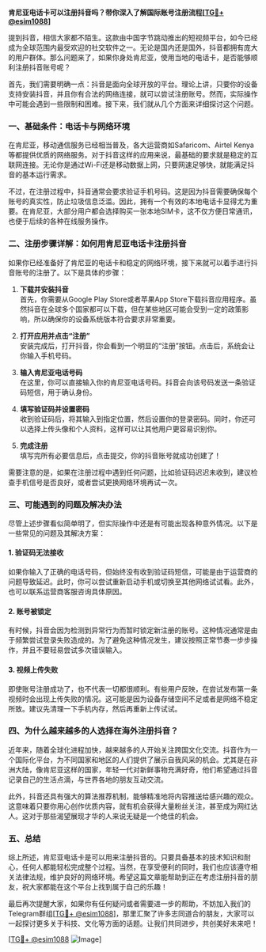 **肯尼亚电话卡可以注册抖音吗？带你深入了解国际账号注册流程[[TG💪+ @esim1088](https://t.me/s/esim1088)]**

提到抖音，相信大家都不陌生。这款由中国字节跳动推出的短视频平台，如今已经成为全球范围内最受欢迎的社交软件之一。无论是国内还是国外，抖音都拥有庞大的用户群体。那么问题来了，如果你身处肯尼亚，使用当地的电话卡，是否能够顺利注册抖音账号呢？

首先，我们需要明确一点：抖音是面向全球开放的平台。理论上讲，只要你的设备支持安装抖音，并且你有合法的网络连接，就可以尝试注册账号。然而，实际操作中可能会遇到一些限制和困难。接下来，我们就从几个方面来详细探讨这个问题。

### 一、基础条件：电话卡与网络环境

在肯尼亚，移动通信服务已经相当普及，各大运营商如Safaricom、Airtel Kenya等都提供优质的网络服务。对于抖音这样的应用来说，最基础的要求就是稳定的互联网连接。无论你是通过Wi-Fi还是移动数据上网，只要网速足够快，就能满足抖音的基本运行需求。

不过，在注册过程中，抖音通常会要求验证手机号码。这是因为抖音需要确保每个账号的真实性，防止垃圾信息泛滥。因此，拥有一个有效的本地电话卡显得尤为重要。在肯尼亚，大部分用户都会选择购买一张本地SIM卡，这不仅方便日常通讯，也便于后续的各种在线服务操作。

### 二、注册步骤详解：如何用肯尼亚电话卡注册抖音

如果你已经准备好了肯尼亚的电话卡和稳定的网络环境，接下来就可以着手进行抖音账号的注册了。以下是具体的步骤：

1. **下载并安装抖音**  
   首先，你需要从Google Play Store或者苹果App Store下载抖音应用程序。虽然抖音在全球多个国家都可以下载，但在某些地区可能会受到一定的政策影响，所以确保你的设备系统版本符合要求非常重要。

2. **打开应用并点击“注册”**  
   安装完成后，打开抖音，你会看到一个明显的“注册”按钮。点击后，系统会让你输入手机号码。

3. **输入肯尼亚电话号码**  
   在这里，你可以直接输入你的肯尼亚电话号码。抖音会向该号码发送一条验证码短信，用于确认身份。

4. **填写验证码并设置密码**  
   收到验证码后，将其输入到指定位置，然后设置你的登录密码。同时，你还可以选择上传头像和个人资料，这样可以让其他用户更容易识别你。

5. **完成注册**  
   填写完所有必要信息后，点击提交，你的抖音账号就成功创建了！

需要注意的是，如果在注册过程中遇到任何问题，比如验证码迟迟未收到，建议检查手机信号是否良好，或者尝试更换网络环境再试一次。

### 三、可能遇到的问题及解决办法

尽管上述步骤看似简单明了，但实际操作中还是有可能出现各种意外情况。以下是一些常见的问题及其解决方案：

#### 1. 验证码无法接收  
   如果你输入了正确的电话号码，但始终没有收到验证码短信，可能是由于运营商的问题导致延迟。此时，你可以尝试重新启动手机或切换至其他网络试试看。此外，也可以联系运营商客服咨询具体原因。

#### 2. 账号被锁定  
   有时候，抖音会因为检测到异常行为而暂时锁定新注册的账号。这种情况通常是由于频繁尝试登录失败造成的。为了避免这种情况发生，建议按照正常节奏一步步操作，并且不要轻易尝试多次错误输入。

#### 3. 视频上传失败  
   即使账号注册成功了，也不代表一切都很顺利。有些用户反映，在尝试发布第一条视频时会出现上传失败的情况。这可能是因为设备存储空间不足或者是网络不稳定所致。建议先清理一下手机内存，然后再重新上传试试。

### 四、为什么越来越多的人选择在海外注册抖音？

近年来，随着全球化进程加快，越来越多的人开始关注跨国文化交流。抖音作为一个国际化平台，为不同国家和地区的人们提供了展示自我风采的机会。尤其是在非洲大陆，像肯尼亚这样的国家，年轻一代对新鲜事物充满好奇，他们希望通过抖音记录自己的生活点滴，与世界各地的朋友互动交流。

此外，抖音还具有强大的算法推荐机制，能够精准地将内容推送给感兴趣的观众。这意味着只要你用心创作优质内容，就有机会获得大量粉丝关注，甚至成为网红达人。这对于那些渴望展现才华的人来说无疑是一个绝佳的机会。

### 五、总结

综上所述，肯尼亚电话卡是可以用来注册抖音的。只要具备基本的技术知识和耐心，任何人都能轻松完成整个过程。当然，在享受便利的同时，我们也应该遵守相关法律法规，维护良好的网络环境。希望这篇文章能帮助到正在考虑注册抖音的朋友，祝大家都能在这个平台上找到属于自己的乐趣！

最后再次提醒大家，如果你有任何疑问或者需要进一步的帮助，不妨加入我们的Telegram群组[[TG💪+ @esim1088](https://t.me/s/esim1088)]，那里汇聚了许多志同道合的朋友，大家可以一起探讨更多关于科技、文化等方面的话题。让我们共同进步，共创美好未来吧！

[[TG💪+ @esim1088](https://t.me/s/esim1088) ![Image](https://i.postimg.cc/4NQfJmqS/Snipaste-2025-05-13-00-14-12.png)]